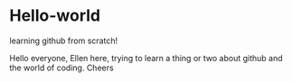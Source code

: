 # Hello-world
learning github from scratch!

Hello everyone, Ellen here, trying to learn a thing or two about github and the world of coding.
Cheers
